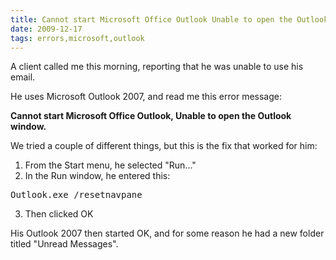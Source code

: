 ```yaml
---
title: Cannot start Microsoft Office Outlook Unable to open the Outlook window.
date: 2009-12-17
tags: errors,microsoft,outlook
---
```

A client called me this morning, reporting that he was unable to use his email.

He uses Microsoft Outlook 2007, and read me this error message:

**Cannot start Microsoft Office Outlook, Unable to open the Outlook window.**

We tried a couple of different things, but this is the fix that worked for him:

1. From the Start menu, he selected "Run..."
2. In the Run window, he entered this:

<pre class="sh_sh">
Outlook.exe /resetnavpane
</pre>

3. Then clicked OK

His Outlook 2007 then started OK, and for some reason he had a new folder titled "Unread Messages".

